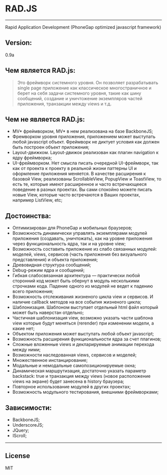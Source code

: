 RAD.JS
======
***
Rapid Application Development (PhoneGap optimized javascript framework)

Version:
---
0.9a

Чем является RAD.js:
---

> Это фреймворк системного уровня. Он позволяет разрабатывать single page приложение как классическое многостраничное и берет на себя задачи системного уровня, такие как шину сообщений, создание и уничтожение экземпляров частей приложения, транзакции между views и т.д.

Чем не является RAD.js:
---

  - MV* фреймворком, MV* в нем реализована на базе BackboneJS;
  - Фремворком уровня приложения, приложением может выступать любой javascript объект. Фреймворк не диктует условия как должен быть построен объект приложения;
  - Layout-движком. Layout-движок реализован как плагин navigation к ядру фреймворка;
  - UI-фреймворком. Нет смысла писать очередной UI-фреймворк, так как от проекта к проекту в реальной жизни паттерны UI и оформление приложения меняется. В качестве расширения к базовой View, реализованы ScrollableView, PopupView и ToastView, то есть те, которые имеют расширенное и часто встречающееся поведение в разных проектах. Вы сами спокойно можете писать новые View, которые часто встречаются в Ваших проектах, например ListView, etc;

Достоинства:
---

  - Оптимизирован для PhoneGap и мобильных браузеров;
  - Возможность динамически управлять экземплярами модулей приложения (создавать, уничтожать), как на уровне приложения через функциональность ядра, так и на уровне view;
  - Возможность составить приложение из слабо связанных модулей: моделей, views, сервисов (часть приложения без визуального представления) и объекта приложения;
  - Древовидная структура сообщений;
  - Debug-режим ядра и сообщений;
  - Гибкая слабосвязанная архитектура — практически любой сторонний код может быть обернут в модуль несколькими строчками кода. Падение одного из модулей не ведет к падению всего приложения;
  - Возможность отслеживания жизненого цикла view и сервисов. И наличие callback методов на все события жизненого цикла;
  - Шаблонизация. Шаблоном выступает отдельный html файл который может быть наверстан отдельно;
  - Частичная шаблонизация view, возможно указать части шаблона view которые будут меняться (rerender) при изменении модели, а какие нет;
  - Объектом приложения может выступать любой объект javascript;
  - Возможность расширения функциональности ядра за счет плагинов;
  - Сложные вложенные views и декларируемые анимации перехода между ними;
  - Возможности наследованная views, сервисов и моделей;
  - Множественное инстанцирование;
  - Модальные и немодальные самопозиционируемые окна;
  - Динамическая маршрутизация, достаточно указать параметр backstack: true и транзакция между views (новое расположение views на экране) будет занесена в history браузера;
  - Повторное использование модулей в других проектах;
  - Возможность модульного тестирования, внешними фреймворками;

Зависимости:
---

  - BackboneJS;
  - UnderscoreJS;
  - JQuery;
  - IScroll;

***
License
---
MIT